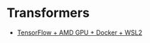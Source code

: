 # Transformers
- [TensorFlow + AMD GPU + Docker + WSL2](https://nnt339es.hatenablog.com/entry/2022/07/31/045059)
